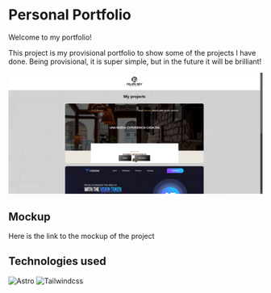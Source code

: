 # Personal Portfolio

Welcome to my portfolio! 

This project is my provisional portfolio to show some of the projects I have done. Being provisional, it is super simple, but in the future it will be brilliant!

![Screenshoot of the project](https://github.com/felipereyr/portfolioS/blob/master/FR%20portfolio.png)


## Mockup

Here is the link to the mockup of the project


## Technologies used
![Astro](https://img.shields.io/badge/Astro-4E18A0?style=for-the-badge&logo=Astro&logoColor=white)
![Tailwindcss](https://img.shields.io/badge/Tailwindcss-38BDF8?style=for-the-badge&logo=Tailwindcss&logoColor=white)
